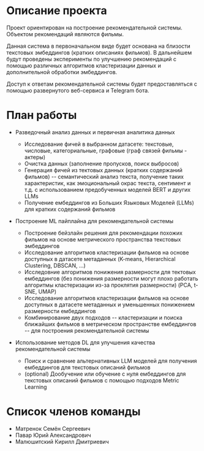 # Описание проекта
Проект ориентирован на построение рекомендательной системы. Объектом рекомендаций являются фильмы. 

Данная система в первоначальном виде будет основана на близости текстовых эмбеддингов (кратких описаниях фильмов). 
В дальнейшем будут проведены эксперименты по улучшению рекомендаций с помощью различных алгоритмов кластеризации данных и дополнительной обработки эмбеддингов.

Доступ к ответам рекомендательной системы будет предоставляться с помощью развернутого веб-сервиса и Telegram бота.
# План работы

- Разведочный анализ данных и первичная аналитика данных
    - Исследование фичей в выбранном датасете: текстовые, числовые, категориальные, графовые (граф связей фильмы - актеры)
    - Очистка данных (заполнение пропусков, поиск выбросов)
    - Генерация фичей из тектовых данных (кратких содержаний фильмов) -- семантический анализ текста, получение таких характеристик, как эмоциональный окрас текста, сентимент и т.д. c использованием предобученных моделей BERT и других LLMs
    - Получение ембеддингов из Больших Языковых Моделей (LLMs) для кратких содержаний фильмов

- Построение ML пайплайна для рекомендательной системы
    - Построение бейзлайн решения для рекомендации похожих фильмов на основе метрического пространства текстовых эмбеддингов
    - Исследование алгоритмов кластеризации фильмов на основе доступных в датасете метаданных (K-means, Hierarchical Clustering, DBSCAN, ...)
    - Исследовние алгоритмов понижения размерности для тектовых ембеддингов (без понижения размерности могут плохо работать алгоритмы кластеризации из-за проклятия размерности) (PCA, t-SNE, UMAP)
    - Исследование алгоритмов кластеризации фильмов на основе доступных в датасете метаданных и уменьшенных понижением размерности ембеддингов
    - Комбинирование двух подходов -- кластеризации и поиска ближайших фильмов в метрическом пространстве ембеддингов -- для построения рекомендательной системы

- Использование методов DL для улучшения качества рекомендательной системы
    - Поиск и сравнение альтернативных LLM моделей для получения ембеддингов для текстовых описаний фильмов
    - (optional) Дообучение или обучение с нуля ембеддингов для текстовых описаний фильмов с помощью подходов Metric Learning


# Список членов команды
* Матренок Семён Сергеевич
* Павар Юрий Александрович 
* Малюшитский Кирилл Дмитриевич
